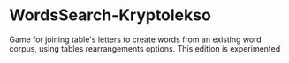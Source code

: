 # WordsSearch-Kryptolekso
Game for joining table's letters to create words from an existing word corpus, using tables rearrangements options. This edition is experimented
